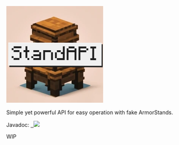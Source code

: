 ![logo](https://raw.githubusercontent.com/justADeni/StandAPI/master/src/img/logo.png)

Simple yet powerful API for easy operation with fake ArmorStands.

Javadoc: <a href='https://docshoster.org/p/justadeni/standapi/latest/com/github/justadeni/standapi/PacketStand.html'>
  <img src='https://docshoster.org/pstatic/justadeni/standapi/latest/badge.svg'/>
</a>

WIP

